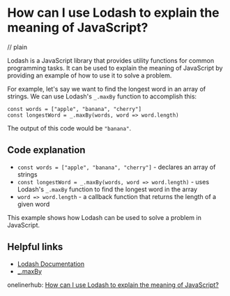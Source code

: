 # How can I use Lodash to explain the meaning of JavaScript?
// plain

Lodash is a JavaScript library that provides utility functions for common programming tasks. It can be used to explain the meaning of JavaScript by providing an example of how to use it to solve a problem.

For example, let's say we want to find the longest word in an array of strings. We can use Lodash's `_.maxBy` function to accomplish this:

```
const words = ["apple", "banana", "cherry"]
const longestWord = _.maxBy(words, word => word.length)
```

The output of this code would be `"banana"`.

## Code explanation

- `const words = ["apple", "banana", "cherry"]` - declares an array of strings
- `const longestWord = _.maxBy(words, word => word.length)` - uses Lodash's `_.maxBy` function to find the longest word in the array
- `word => word.length` - a callback function that returns the length of a given word

This example shows how Lodash can be used to solve a problem in JavaScript.

## Helpful links
- [Lodash Documentation](https://lodash.com/docs/)
- [_.maxBy](https://lodash.com/docs/4.17.15#maxBy)

onelinerhub: [How can I use Lodash to explain the meaning of JavaScript?](https://onelinerhub.com/javascript-lodash/how-can-i-use-lodash-to-explain-the-meaning-of-javascript)